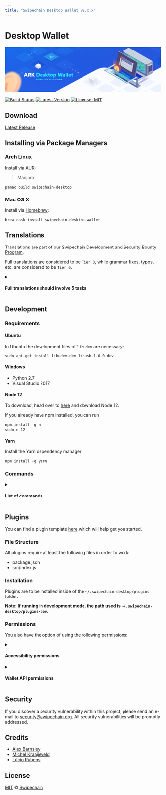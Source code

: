 ```yaml
---
title: "Swipechain Desktop Wallet v2.x.x"
---
```


# Desktop Wallet

![Swipechain Desktop](./assets/desktop/banner.png)

[![Build Status](https://badgen.now.sh/circleci/github/SwipeChain/swipechain-desktop-wallet)](https://circleci.com/gh/SwipeChain/swipechain-desktop-wallet)
[![Latest Version](https://badgen.now.sh/github/release/SwipeChain/desktop-wallet)](https://github.com/SwipeChain/desktop-wallet/releases)
[![License: MIT](https://badgen.now.sh/badge/license/MIT/green)](https://opensource.org/licenses/MIT)

## Download

[Latest Release](https://github.com/SwipeChain/swipechain-desktop/releases)

## Installing via Package Managers

### Arch Linux

Install via [AUR](https://aur.archlinux.org/packages/swipechain-desktop):

> Manjaro

```shell
pamac build swipechain-desktop
```

### Mac OS X

Install via [Homebrew](https://brew.sh/):

```shell
brew cask install swipechain-desktop-wallet
```

## Translations

Translations are part of our [Swipechain Development and Security Bounty Program](https://blog.swipechain.org/swipechain-development-and-security-bounty-program-a95122d06879).

Full translations are considered to be `Tier 3`, while grammar fixes, typos, etc. are considered to be `Tier 6`.

<details>
<summary>
  <h4>Full translations should involve 5 tasks</h4>
</summary>

- Create a pull request for the language you are going to translate. If you have doubts about something, use English to explain them.
- Translate the textual content of the application, using the [English language file](https://github.com/SwipeChain/desktop-wallet/blob/develop/src/renderer/i18n/locales/en-US.js) as the reference. To do that, a new file, with the language locale code should be created. The name of the file should be a valid [RFC 5646](https://tools.ietf.org/html/rfc5646) and should be located at `src/renderer/i18n/locales/LANGUAGE.js`. Thanks to [vue-i18n-extract](https://github.com/pixari/vue-i18n-extract), it is possible to execute `yarn i18n src/renderer/i18n/locales/LANGUAGE.js` to find suggestions of missing translations.
- Add the language to the [English language file](https://github.com/SwipeChain/desktop-wallet/blob/develop/src/renderer/i18n/locales/en-US.js) at the `LANGUAGES` key.
- Update the [date and time formats file](https://github.com/SwipeChain/desktop-wallet/blob/develop/src/renderer/i18n/date-time-formats.js) to include the short and long format that are used commonly by native speakers.
- Update the [number formats file](https://github.com/SwipeChain/desktop-wallet/blob/develop/src/renderer/i18n/number-formats.js) to include the preferred way of displaying currencies used commonly by native speakers.
- Add the language at the `I18N.enabledLocales` array at the [main configuration file](https://github.com/SwipeChain/desktop-wallet/blob/develop/config/index.js). This step is necessary to make the language would not be available.
- Execute the application. Go to the [ development section](https://github.com/SwipeChain/desktop-wallet#development) to learn how to install the requirements and execute it.

</details>

## Development

### Requirements

#### Ubuntu

In Ubuntu the development files of `libudev` are necessary:

```
sudo apt-get install libudev-dev libusb-1.0-0-dev
```

#### Windows

- Python 2.7
- Visual Studio 2017

#### Node 12

To download, head over to [here](https://nodejs.org/en/) and download Node 12.

If you already have npm installed, you can run

```
npm install -g n
sudo n 12
```

#### Yarn

Install the Yarn dependency manager

```
npm install -g yarn
```

### Commands

<details>
<summary>
  <h4>List of commands</h4>
</summary>

```bash
# Install Dependencies
yarn install

# Execute the application. Making changes in the code, updates the application (hot reloading).
yarn dev

# Lint all JS/Vue files in `src` and `__tests__`
yarn lint

# Lint, and fix, all JS/Vue files in `src` and `__tests__`
yarn lint:fix

# Check That All Dependencies Are Used
yarn depcheck

# Collect the Code and Produce a Compressed File
yarn pack

# Build Electron Application for Production (Current OS)
yarn build

# Build Electron Application for Production (Windows)
yarn build:win

# Build Electron Application for Production (Mac)
yarn build:mac

# Build Electron Application for Production (Linux)
yarn build:linux

# Run Unit and End-to-End Tests
yarn test

# Run Unit Tests
yarn test:unit

# Run Unit Tests and Generate and Display the Coverage Report
yarn test:unit:coverage

# Run Unit Tests and Watch for Changes to Re-Run the Tests
yarn test:unit:watch

# Run end-to-end tests, without building the application
yarn test:e2e

# Build the Application and Run End-to-End Tests
yarn test:e2e:full

# List What Translations Are Missing or Unused on a Specific Language. It Could Capture Suggestions That Are Not Accurate
yarn i18n 'src/renderer/i18n/locales/LANGUAGE.js'

# List What English Messages Are Missing or Unused (English Is the Default Language)
yarn i18n:en-US

# List What Translations Are Missing or Unused on Every Language
yarn i18n:all
```

</details>

## Plugins

You can find a plugin template [here](https://github.com/swipechain-ecosystem-desktop-plugins/template) which will help get you started.

### File Structure

All plugins require at least the following files in order to work: 

- package.json
- src/index.js

### Installation

Plugins are to be installed inside of the `~/.swipechain-desktop/plugins` folder.

**Note: If running in development mode, the path used is `~/.swipechain-desktop/plugins-dev`.**

### Permissions

You also have the option of using the following permissions:

<details>
<summary>
  <h4>Accessibility permissions</h4>
</summary>

#### COMPONENTS
Load in custom components.

To be used in combination with other permissions:

- ROUTES
- MENU_ITEMS
- AVATARS
- WALLET_TABS

#### ROUTES

Loads additional routes into the Desktop Wallet.

To be used in combination with other permissions:

- COMPONENTS
- MENU_ITEMS

#### MENU_ITEMS

Loads custom menu items into the Desktop Wallet for the sidebar.

To be used in combination with other permissions:

- ROUTES (required)
- COMPONENTS

#### AVATARS

Plugin contains custom components.

Can be used in combination with the COMPONENTS permission.

#### PUBLIC

Allow access to Font Awesome components.

#### THEMES

Allow additional custom themes for the Desktop Wallet.

#### WALLET_TABS

Allow showing an additional tab/page on the Wallet screen.

Can be used in combination with the COMPONENTS permission.

#### UI_COMPONENTS

Allow access to the standard Desktop Wallet components used throughout the wallet. This gives plugins the ability to look and feel like they are a part of the application.

Allows access to all of the Button components:

- ButtonClipboard
- ButtonClose
- ButtonGeneric
- ButtonLayout
- ButtonLetter
- ButtonModal
- ButtonReload
- ButtonSwitch

Allows access to all of the Collapse components:

- Collapse
- CollapseAccordion

Allows access to all of the Input components:

- InputAddress
- InputCurrency
- InputDelegate
- InputFee
- InputField
- InputLanguage
- InputPassword
- InputSelect
- InputSwitch
- InputText

Allows access to all of the ListDivided components:

- ListDivided
- ListDividedItem

Allows access to the Loader component:

- Loader

Allows access to all of the Menu components:

- MenuDropdown
- MenuDropdownAlternativeHandler
- MenuDropdownHandler
- MenuDropdownItem
- MenuNavigation
- MenuNavigationItem
- MenuOptions
- MenuOptionsItem
- MenuStep
- MenuStepItem
- MenuTab
- MenuTabItem

Allows access to the TableWrapper component:

- TableWrapper

#### WEBFRAME

Allow showing remote URL pages within a frame. For example, showing the explorer within a page on the Desktop Wallet:

- WebFrame

</details>

<details>
<summary>
  <h4>Wallet API permissions</h4>
</summary>

#### ALERTS

Allow access to the Desktop Wallet alerts. For example, they could be used for notifications.

**`walletApi.alert.error(...)`**

Trigger an error notification alert.

**`walletApi.alert.success(...)`**

Trigger a success notification alert.

**`walletApi.alert.info(...)`**

Trigger an info notification alert.

**`walletApi.alert.warn(...)`**

Trigger a warn notification alert.

#### AUDIO

Allow access to play audio from within the Desktop Wallet. For example, they could be used as an announcement for a new transaction.

**`AudioContext`**

#### EVENTS

Allow access to the Desktop Wallet events. For example, an event is triggered every time a new transaction is received.

**`walletApi.eventBus.on(event, callback)`**

Used to listen for an event.

**`walletApi.eventBus.off(event, callback)`**

Used to disable listening for an event.

#### HTTP

Allow performing external web requests. E.g. accessing the API of a third-party provider. 

**Note: This relies on a whitelist being provided within the `package.json` file**

**`walletApi.http.get(url, opts)`**

Perform a GET request.

**`walletApi.http.post(url, opts)`**

Perform a POST request.

#### MESSAGING

Allow WebFrame to have access to a one-way messaging system. E.g. trigger a plugin change when a button is pressed on an external page inside the WebFrame component.

Run `sendToHost(event, data)` from within a WebFrame to trigger a messaging event.

**`walletApi.messages.on(action, eventCallback)`**

Listen for a message from within the WebFrame.

**`walletApi.messages.clear()`**

Clear all messaging events.

#### PEER_CURRENT

Allows access to the currently connected peer. E.g. to fetch additional data from the network.

**`walletApi.peers.current.get(url, timeout = 3000)`**

Perform a GET request on the network.

**`walletApi.peers.current.post(url, timeout = 3000)`**

Perform a POST request on the network.

#### PROFILE_ALL

Get all available profiles. E.g. to provide a list of wallets for the user to choose from which could be network independent.

**`walletApi.profiles.all`**

#### PROFILE_CURRENT

Get the currently active profile. E.g. to provide a list of wallets for the user to choose from.

**`walletApi.profiles.getCurrent()`**

#### PUBLIC

Allow access to the current route, including being able to navigate.

**`walletApi.route.get()`**

Get the current route.

**`walletApi.route.goTo()`**

Navigate to a new route.

#### STORAGE

Allow storing data within the Desktop Wallet, using a key-value pair.

**`walletApi.storage.get(key, global = false)`**

Get a single value from the store based on key. If `global` is `true`, it will fetch the data stored globally in the wallet.

**`walletApi.storage.set(key, value, global = false)`**

Set a value in the store. If `global` is `true`, it will globally store the data in the wallet.

**`walletApi.storage.getOptions()`**

Get all values from the store for the plugin.

#### TIMERS

Allows initiating and dealing with timers from inside a plugin.

**`walletApi.timers.setInterval(method, interval, ...args)`**

Start interval timer to run every `interval` milliseconds.

**`walletApi.timers.setTimeout(method, interval, ...args)`**

Start timeout timer to run once after `interval` milliseconds.

**`walletApi.timers.clearInterval(id)`**

Clear interval timer created using `setInterval`.

**`walletApi.timers.clearTimeout(id)`**

Clear timeout timer created using `setTimeout`.

**`walletApi.timers.intervals`**

Get a list of intervals which are active.

**`walletApi.timers.timeouts`**

Get a list of timeouts which are active.

#### WEBSOCKET

Allows initiating and dealing with websockets from inside a plugin.

**`walletApi.websocket.clear()`**

Clear existing websockets.

**`walletApi.websocket.on(action, eventCallback)`**

Create new websocket event.

**`walletApi.websocket.close()`**

Close an open websocket.

**`walletApi.websocket.destroy()`**

Close an open websocket and clear all active events.

**`walletApi.websocket.send(data)`**

Send data across the websocket.

**`walletApi.websocket.isConnecting()`**

Get whether the websocket is currently connecting.

**`walletApi.websocket.isDestroyed()`**

Get whether the websocket is uninitiated or destroyed.

**`walletApi.websocket.isOpen()`**

Get whether the websocket is open.

**`walletApi.websocket.isClosing()`**

Get whether the websocket is in the process of closing.

**`walletApi.websocket.isClosed()`**

Get whether the websocket is closed.

**`walletApi.websocket.binaryType`**

Get or set the binary type for the websocket.

</details>

## Security

If you discover a security vulnerability within this project, please send an e-mail to security@swipechain.org. All security vulnerabilities will be promptly addressed.

## Credits

- [Alex Barnsley](https://github.com/alexbarnsley)
- [Michel Kraaijeveld](https://github.com/ItsANameToo)
- [Lúcio Rubens](https://github.com/luciorubeens)

## License

[MIT](LICENSE) © [Swipechain](https://swipechain.org)
